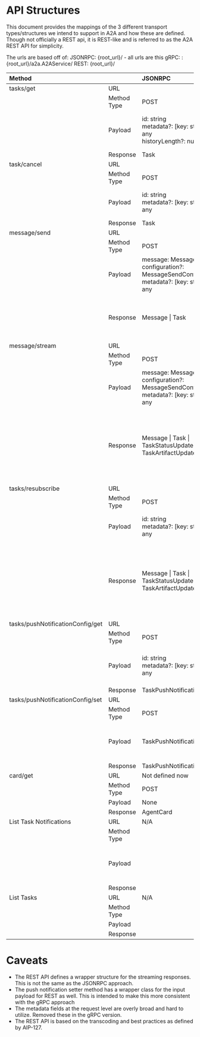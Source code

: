 # API Structures

This document provides the mappings of the 3 different transport types/structures we intend to support in A2A and how these are defined. Though not officially a REST api, it is REST-like and is referred to as the A2A REST API for simplicity.

The urls are based off of:
JSONRPC: {root\_url}/ \- all urls are this
gRPC: :{root\_url}/a2a.A2AService/
REST: {root\_url}/

| Method |  | JSONRPC | gRPC | REST |
| :---- | :---- | :---- | :---- | :---- |
| tasks/get | URL |  | GetTask | /v1/tasks/{id} |
|  | Method Type | POST | POST | GET |
|  | Payload | id: string<br> metadata?: \[key: string\]: any<br> historyLength?: number | message GetTaskRequest {<br>   // name=tasks/{id}<br>   string name;<br>   int32 history\_length;<br> } |  name: string<br> historyLength?: number |
|  | Response | Task | Task | Task |
| task/cancel | URL |  | CancelTask | /v1/tasks/{id}:cancel |
|  | Method Type | POST | POST | POST |
|  | Payload | id: string<br> metadata?: \[key: string\]: any | message CancelTaskRequest{<br>   // name=tasks/{id}<br>   string name;<br> } | name: string  |
|  | Response | Task | Task | Task |
| message/send | URL |  | SendMessage | /v1/message:send |
|  | Method Type | POST | POST | POST |
|  | Payload | message: Message<br> configuration?: MessageSendConfiguration<br> metadata?: \[key: string\]: any | message SendMessageRequest {<br>   Message msg;<br>   SendMessageConfiguration configuration;<br> } | message: Message<br>configuration?: SendMessageConfiguration<br> metadata?: \[key: string\]: any |
|  | Response | Message \| Task | message SendMessageResponse {<br>   oneof payload {<br>     Task task;<br>     Message msg;<br>   }<br> } | {<br>   message?: Message<br>   task?: Task<br> } |
| message/stream | URL |  | SendStreamingMessage | /v1/message:stream |
|  | Method Type | POST | POST | POST |
|  | Payload | message: Message<br> configuration?: MessageSendConfiguration<br> metadata?: \[key: string\]: any | message SendMessageRequest {<br>   Message msg;<br>   SendMessageConfiguration configuration;<br> } | message: Message<br> configuration?: MessageSendConfiguration<br> metadata?: \[key: string\]: any |
|  | Response | Message \| Task \| TaskStatusUpdateEvent \| TaskArtifactUpdateEvent | message StreamResponse {<br>   oneof payload {<br>     Task task;<br>     Message msg;<br>     TaskStatusUpdateEvent status\_update;<br>     TaskArtifactUpdateEvent artifact\_update;<br>   }<br> } | {<br>   message?: Message<br>   task?: Task<br>   statusUpdate?: TaskStatusUpdateEvent<br>   artifactUpdate?: TaskArtifactUpdateEvent<br> } |
| tasks/resubscribe | URL |  | TaskSubscription | /v1/tasks/{id}:resubscribe |
|  | Method Type | POST | POST | POST |
|  | Payload | id: string<br> metadata?: \[key: string\]: any | message TaskSubscriptionRequest{<br>   // name=tasks/{id}<br>   string name;<br> } | name: string  |
|  | Response | Message \| Task \| TaskStatusUpdateEvent \| TaskArtifactUpdateEvent | message StreamResponse {<br>   oneof payload {<br>     Task task;<br>     Message msg;<br>     TaskStatusUpdateEvent status\_update;<br>     TaskArtifactUpdateEvent artifact\_update;<br>   }<br> } | {<br>   message?: Message<br>   task?: Task<br>   statusUpdate?: TaskStatusUpdateEvent<br>   artifactUpdate?: TaskArtifactUpdateEvent<br> } |
| tasks/pushNotificationConfig/get | URL |  | GetTaskPushNotification | /v1/tasks/\*/pushNotificationConfigs/\* |
|  | Method Type | POST | POST | GET |
|  | Payload | id: string<br> metadata?: \[key: string\]: any | message TaskSubscriptionRequest {<br>   // name=tasks/{id}/pushNotification/{id}<br>   string name;<br> } | name: string  |
|  | Response | TaskPushNotificationConfig | TaskPushNotificationConfig | TaskPushNotificationConfig |
| tasks/pushNotificationConfig/set | URL |  | CreateTaskPushNotification | /v1/tasks/{id}/pushNotificationConfigs |
|  | Method Type | POST | POST | POST |
|  | Payload | TaskPushNotificationConfig | message SetTaskPushNotificationRequest {<br>   TaskPushNotificationConfig config \= 1;<br> } | config: TaskPushNotificationConfig |
|  | Response | TaskPushNotificationConfig | TaskPushNotificationConfig | TaskPushNotificationConfig |
| card/get | URL | Not defined now | GetAgentCard | /v1/card |
|  | Method Type | POST | POST | GET |
|  | Payload | None | None | None |
|  | Response | AgentCard | AgentCard | AgentCard |
| List Task Notifications | URL | N/A | ListTaskPushNotification | /v1/tasks/{id}/pushNotificationConfigs |
|  | Method Type |  | GET | GET |
|  | Payload |  | message ListTaskPushNotificationRequest {<br>   // parent=tasks/{id}<br>   string parent \= 1;<br> } | parent: string |
|  | Response |  | repeated TaskPushNotificationConfig | \[TaskPushNotificationConfig\] |
| List Tasks | URL | N/A | ListTask | /v1/tasks |
|  | Method Type |  | GET | GET |
|  | Payload |  | {} | {} |
|  | Response |  | repeated Task | \[Task\] |

# Caveats

* The REST API defines a wrapper structure for the streaming responses. This is not the same as the JSONRPC approach.
* The push notification setter method has a wrapper class for the input payload for REST as well. This is intended to make this more consistent with the gRPC approach
* The metadata fields at the request level are overly broad and hard to utilize. Removed these in the gRPC version.
* The REST API is based on the transcoding and best practices as defined by AIP-127.
